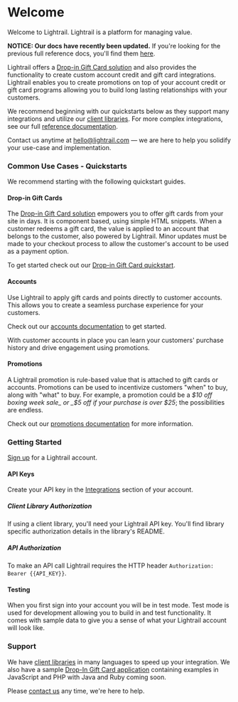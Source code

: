 # Welcome

Welcome to Lightrail. Lightrail is a platform for managing value.

**NOTICE: Our docs have recently been updated.** If you're looking for the previous full reference docs, you'll find them [here](https://www.lightrail.com/docs/reference).

Lightrail offers a [Drop-in Gift Card solution](https://www.lightrail.com/docs/#drop-in-gift-cards/drop-in-gift-cards) and also provides the functionality to create custom account credit and gift card integrations. Lightrail enables you to create promotions on top of your account credit or gift card programs allowing you to build long lasting relationships with your customers.
 
We recommend beginning with our quickstarts below as they support many integrations and utilize our [client libraries](https://github.com/Giftbit/Lightrail-API-Docs/blob/master/docs/client-libraries.md#client-libraries). For more complex integrations, see our full [reference documentation](https://www.lightrail.com/docs/reference).

Contact us anytime at [hello@lightrail.com](mailto:hello@lightrail.com) — we are here to help you solidify your use-case and implementation.

### Common Use Cases - Quickstarts
We recommend starting with the following quickstart guides. 

#### Drop-in Gift Cards
The [Drop-in Gift Card solution](https://www.lightrail.com/docs/#drop-in-gift-cards/drop-in-gift-cards) empowers you to offer gift cards from your site in days. It is component based, using simple HTML snippets. When a customer redeems a gift card, the value is applied to an account that belongs to the customer, also powered by Lightrail. Minor updates must be made to your checkout process to allow the customer's account to be used as a payment option.

To get started check out our [Drop-in Gift Card quickstart](https://www.lightrail.com/docs/#drop-in-gift-cards/drop-in-gift-cards/quickstart).

#### Accounts
Use Lightrail to apply gift cards and points directly to customer accounts. This allows you to create a seamless purchase experience for your customers.

Check out our [accounts documentation](https://www.lightrail.com/docs/#accounts/accounts) to get started.

With customer accounts in place you can learn your customers' purchase history and drive engagement using promotions.

#### Promotions
A Lightrail promotion is rule-based value that is attached to gift cards or accounts. Promotions can be used to incentivize customers "when" to buy, along with "what" to buy. For example, a promotion could be a _$10 off boxing week sale_ or _$5 off if your purchase is over $25_; the possibilities are endless.

Check out our [promotions documentation](https://www.lightrail.com/docs/#promotions/promotions) for more information.

### Getting Started
[Sign up](https://www.lightrail.com/app/#/register) for a Lightrail account. 

#### API Keys
Create your API key in the [Integrations](https://www.lightrail.com/app/#/account/api) section of your account. 

##### Client Library Authorization
If using a client library, you'll need your Lightrail API key. You'll find library specific authorization details in the library's README. 

##### API Authorization
To make an API call Lightrail requires the HTTP header `Authorization: Bearer {{API_KEY}}`.

#### Testing
When you first sign into your account you will be in test mode. Test mode is used for development allowing you to build in and test functionality. It comes with sample data to give you a sense of what your Lightrail account will look like. 

### Support
We have [client libraries](https://www.lightrail.com/docs/#client-libraries/client-libraries) in many languages to speed up your integration. We also have a sample [Drop-In Gift Card application](https://github.com/Giftbit/stripe-integration-sample-webapp) containing examples in JavaScript and PHP with Java and Ruby coming soon.   

Please [contact us](mailto:hello@lightrail.com) any time, we're here to help.
